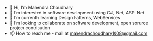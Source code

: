 - 👋 Hi, I’m Mahendra Choudhary
- 👀 I’m interested in software development using C#, .Net, ASP .Net.
- 🌱 I’m currently learning Design Patterns, WebServices
- 💞️ I’m looking to collaborate on software development, open sorurce project contribution
- 📫 How to reach me - mail at mahendrachoudhary1008@gmail.com

<!---
MahendraChoudhary/MahendraChoudhary is a ✨ special ✨ repository because its `README.md` (this file) appears on your GitHub profile.
You can click the Preview link to take a look at your changes.
--->
